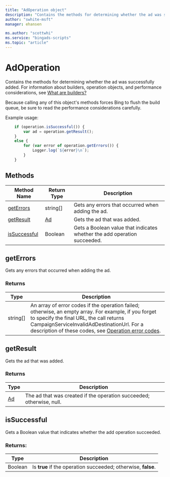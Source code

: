 ```yaml
---
title: "AdOperation object"
description: "Contains the methods for determining whether the ad was successfully added."
author: "swhite-msft"
manager: ehansen

ms.author: "scottwhi"
ms.service: "bingads-scripts"
ms.topic: "article"
---
```


# AdOperation

Contains the methods for determining whether the ad was successfully added. For information about builders, operation objects, and performance considerations, see [What are builders?](../concepts/builders.md)

Because calling any of this object's methods forces Bing to flush the build queue, be sure to read the performance considerations carefully.


Example usage:
```javascript
    if (operation.isSuccessful()) {
        var ad = operation.getResult();
    }
    else {
        for (var error of operation.getErrors()) {
            Logger.log(`${error}\n`);
        }
    }
```


## Methods
|Method Name|Return Type|Description|
|-|-|-
[getErrors](#geterrors)|string[]|Gets any errors that occurred when adding the ad.
[getResult](#getresult)|[Ad](./Ad.md)|Gets the ad that was added.
[isSuccessful](#issuccessful)|Boolean|Gets a Boolean value that indicates whether the add operation succeeded.

## <a name="geterrors"></a>getErrors
Gets any errors that occurred when adding the ad.

### Returns
|Type|Description|
|-|-
string[]|An array of error codes if the operation failed; otherwise, an empty array. For example, if you forget to specify the final URL, the call returns CampaignServiceInvalidAdDestinationUrl. For a description of these codes, see [Operation error codes](/bingads/guides/operation-error-codes).

## <a name="getresult"></a>getResult
Gets the ad that was added.

### Returns
|Type|Description|
|-|-
[Ad](./Ad.md)|The ad that was created if the operation succeeded; otherwise, null.

## <a name="issuccessful"></a>isSuccessful
Gets a Boolean value that indicates whether the add operation succeeded.

### Returns:
|Type|Description|
|-|-
Boolean|Is **true** if the operation succeeded; otherwise, **false**.

